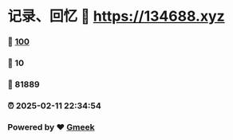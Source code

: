# 记录、回忆 :link: https://134688.xyz 
### :page_facing_up: [100](https://134688.xyz/tag.html) 
### :speech_balloon: 10 
### :hibiscus: 81889 
### :alarm_clock: 2025-02-11 22:34:54 
### Powered by :heart: [Gmeek](https://github.com/Meekdai/Gmeek)
